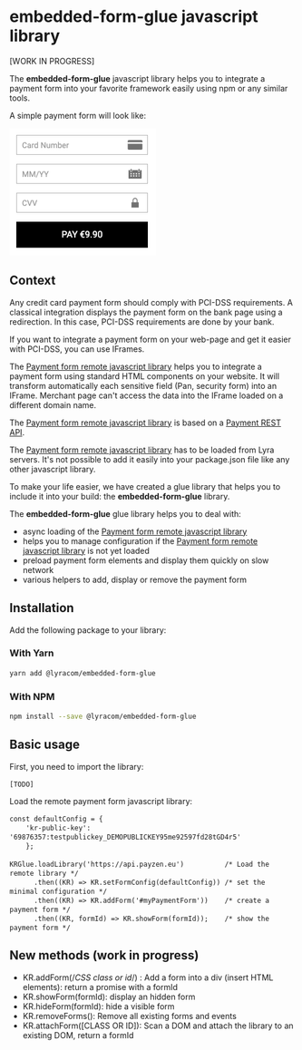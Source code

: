 # embedded-form-glue javascript library

[WORK IN PROGRESS]

The **embedded-form-glue** javascript library helps you to integrate a payment form into
your favorite framework easily using npm or any similar tools.

A simple payment form will look like:

![payment form](/payment_form.png)

## Context

Any credit card payment form should comply with PCI-DSS requirements. A classical integration
displays the payment form on the bank page using a redirection. In this case,
PCI-DSS requirements are done by your bank.

If you want to integrate a payment form on your web-page and get it easier with PCI-DSS, you
can use IFrames.

The [Payment form remote javascript library][JS Link] helps you to integrate a payment form using standard
HTML components on your website. It will transform automatically each sensitive field
(Pan, security form) into an IFrame. Merchant page can't access the data into the IFrame
loaded on a different domain name.

The [Payment form remote javascript library][JS Link] is based on a [Payment REST API][REST Link].

The [Payment form remote javascript library][JS Link] has to be loaded from Lyra servers. It's
not possible to add it easily into your package.json file like any other javascript library.

To make your life easier, we have created a glue library that helps you to include it into
your build: the **embedded-form-glue** library.

The **embedded-form-glue** glue library helps you to deal with:

- async loading of the [Payment form remote javascript library][JS Link]
- helps you to manage configuration if the [Payment form remote javascript library][JS Link] is not yet loaded
- preload payment form elements and display them quickly on slow network
- various helpers to add, display or remove the payment form

## Installation

Add the following package to your library:

### With Yarn

```bash
yarn add @lyracom/embedded-form-glue
```

### With NPM

```bash
npm install --save @lyracom/embedded-form-glue
```

## Basic usage

First, you need to import the library:

    [TODO]

Load the remote payment form javascript library:

    const defaultConfig = {
        'kr-public-key': '69876357:testpublickey_DEMOPUBLICKEY95me92597fd28tGD4r5'
        };

    KRGlue.loadLibrary('https://api.payzen.eu')          /* Load the remote library */
          .then((KR) => KR.setFormConfig(defaultConfig)) /* set the minimal configuration */
          .then((KR) => KR.addForm('#myPaymentForm'))    /* create a payment form */
          .then((KR, formId) => KR.showForm(formId));    /* show the payment form */

## New methods (work in progress)

- KR.addForm(/*CSS class or id*/) : Add a form into a div (insert HTML elements): return a promise with a formId
- KR.showForm(formId): display an hidden form
- KR.hideForm(formId): hide a visible form
- KR.removeForms(): Remove all existing forms and events
- KR.attachForm([CLASS OR ID]): Scan a DOM and attach the library to an existing DOM, return a formId

[REST Link]: #
[JS Link]: #
